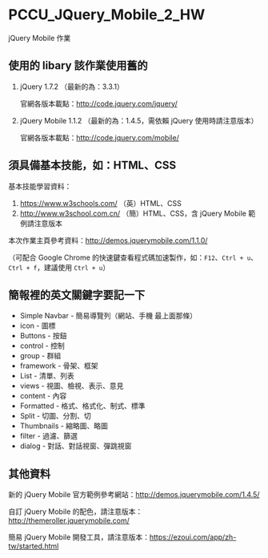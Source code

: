 # PCCU_JQuery_Mobile_2_HW
jQuery Mobile 作業

## 使用的 libary 該作業使用舊的
1. jQuery        1.7.2 （最新的為：3.3.1）

    官網各版本載點：http://code.jquery.com/jquery/
2. jQuery Mobile 1.1.2 （最新的為：1.4.5，需依賴 jQuery 使用時請注意版本）
    
    官網各版本載點：http://code.jquery.com/mobile/

## 須具備基本技能，如：HTML、CSS
基本技能學習資料：
  1. https://www.w3schools.com/    （英）HTML、CSS
  2. http://www.w3school.com.cn/   （簡）HTML、CSS，含 jQuery Mobile 範例請注意版本

本次作業主頁參考資料：http://demos.jquerymobile.com/1.1.0/

（可配合 Google Chrome 的快速鍵查看程式碼加速製作，如：``F12``、``Ctrl + u``、``Ctrl + f``，建議使用 ``Ctrl + u``）

## 簡報裡的英文關鍵字要記一下
  * Simple Navbar - 簡易導覽列（網站、手機 最上面那條）
  * icon - 圖標
  * Buttons - 按鈕
  * control - 控制
  * group - 群組
  * framework - 骨架、框架
  * List - 清單、列表
  * views - 視圖、檢視、表示、意見
  * content - 內容
  * Formatted - 格式、格式化、制式、標準
  * Split - 切圖、分割、切
  * Thumbnails - 縮略圖、略圖
  * filter - 過濾、篩選
  * dialog - 對話、對話視窗、彈跳視窗

## 其他資料
  新的 jQuery Mobile 官方範例參考網站：http://demos.jquerymobile.com/1.4.5/
  
  自訂 jQuery Mobile 的配色，請注意版本： http://themeroller.jquerymobile.com/
  
  
  簡易 jQuery Mobile 開發工具，請注意版本：https://ezoui.com/app/zh-tw/started.html